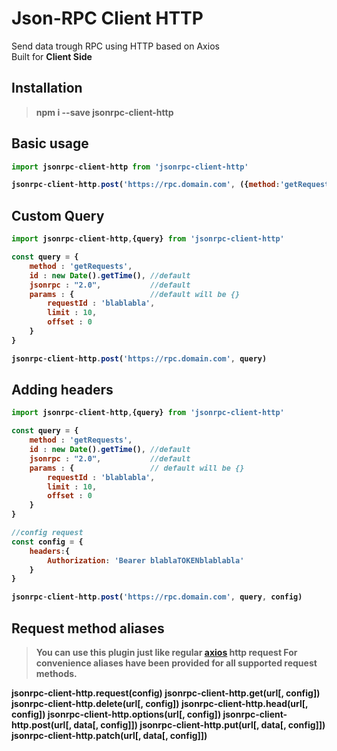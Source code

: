 # Json-RPC Client HTTP
Send data trough RPC using HTTP based on Axios <br>
Built for <b>Client Side<b>

## Installation

> npm i --save jsonrpc-client-http

## Basic usage
```js
import jsonrpc-client-http from 'jsonrpc-client-http'

jsonrpc-client-http.post('https://rpc.domain.com', ({method:'getRequests'}))
```

## Custom Query
```js
import jsonrpc-client-http,{query} from 'jsonrpc-client-http'

const query = {
    method : 'getRequests', 
    id : new Date().getTime(), //default
    jsonrpc : "2.0",           //default
    params : {                 //default will be {}
        requestId : 'blablabla',
        limit : 10,
        offset : 0
    }
}

jsonrpc-client-http.post('https://rpc.domain.com', query)
```

## Adding headers
```js
import jsonrpc-client-http,{query} from 'jsonrpc-client-http'

const query = {
    method : 'getRequests', 
    id : new Date().getTime(), //default
    jsonrpc : "2.0",           //default
    params : {                 // default will be {}
        requestId : 'blablabla',
        limit : 10,
        offset : 0
    }
}

//config request
const config = {
    headers:{
        Authorization: 'Bearer blablaTOKENblablabla'
    }
}

jsonrpc-client-http.post('https://rpc.domain.com', query, config)
```


## Request method aliases
> You can use this plugin just like regular [axios](https://github.com/axios/axios) http request
For convenience aliases have been provided for all supported request methods.

jsonrpc-client-http.request(config)
jsonrpc-client-http.get(url[, config])
jsonrpc-client-http.delete(url[, config])
jsonrpc-client-http.head(url[, config])
jsonrpc-client-http.options(url[, config])
jsonrpc-client-http.post(url[, data[, config]])
jsonrpc-client-http.put(url[, data[, config]])
jsonrpc-client-http.patch(url[, data[, config]])
